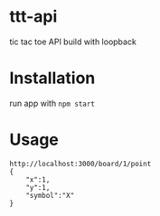 # ttt-api

tic tac toe API build with loopback

# Installation
run app with
```npm start```

# Usage
```
http://localhost:3000/board/1/point
{
	"x":1,
	"y":1,
	"symbol":"X"
}
```
